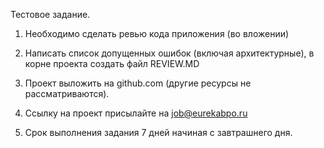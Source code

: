Тестовое задание.
 

1. Необходимо сделать ревью кода приложения (во вложении)

2. Написать список допущенных ошибок (включая архитектурные), в корне проекта создать файл  REVIEW.MD

3. Проект выложить на github.com (другие ресурсы не рассматриваются).

4. Ссылку на проект присылайте на job@eurekabpo.ru

5. Срок выполнения задания 7 дней начиная с завтрашнего дня.

